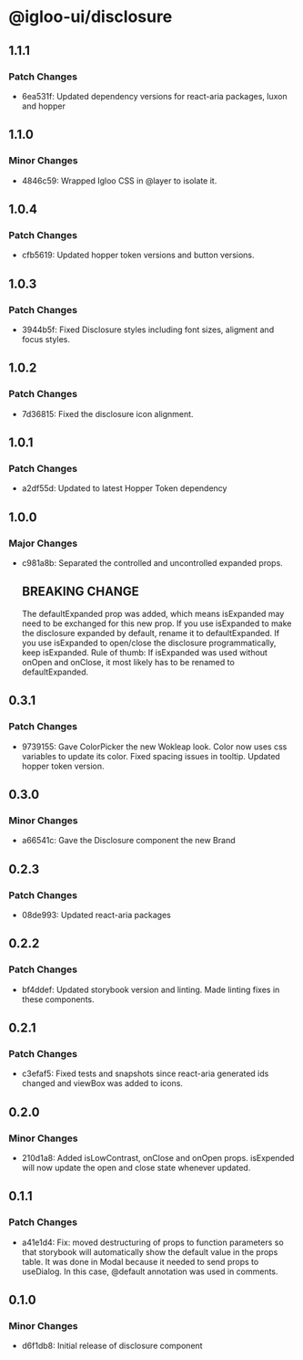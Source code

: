 # @igloo-ui/disclosure

## 1.1.1

### Patch Changes

- 6ea531f: Updated dependency versions for react-aria packages, luxon and hopper

## 1.1.0

### Minor Changes

- 4846c59: Wrapped Igloo CSS in @layer to isolate it.

## 1.0.4

### Patch Changes

- cfb5619: Updated hopper token versions and button versions.

## 1.0.3

### Patch Changes

- 3944b5f: Fixed Disclosure styles including font sizes, aligment and focus styles.

## 1.0.2

### Patch Changes

- 7d36815: Fixed the disclosure icon alignment.

## 1.0.1

### Patch Changes

- a2df55d: Updated to latest Hopper Token dependency

## 1.0.0

### Major Changes

- c981a8b: Separated the controlled and uncontrolled expanded props.

  ## BREAKING CHANGE

  The defaultExpanded prop was added, which means isExpanded may need to be exchanged for this new prop.
  If you use isExpanded to make the disclosure expanded by default, rename it to defaultExpanded.
  If you use isExpanded to open/close the disclosure programmatically, keep isExpanded.
  Rule of thumb: If isExpanded was used without onOpen and onClose, it most likely has to be renamed to defaultExpanded.

## 0.3.1

### Patch Changes

- 9739155: Gave ColorPicker the new Wokleap look. Color now uses css variables to update its color. Fixed spacing issues in tooltip. Updated hopper token version.

## 0.3.0

### Minor Changes

- a66541c: Gave the Disclosure component the new Brand

## 0.2.3

### Patch Changes

- 08de993: Updated react-aria packages

## 0.2.2

### Patch Changes

- bf4ddef: Updated storybook version and linting. Made linting fixes in these components.

## 0.2.1

### Patch Changes

- c3efaf5: Fixed tests and snapshots since react-aria generated ids changed and viewBox was added to icons.

## 0.2.0

### Minor Changes

- 210d1a8: Added isLowContrast, onClose and onOpen props. isExpended will now update the open and close state whenever updated.

## 0.1.1

### Patch Changes

- a41e1d4: Fix: moved destructuring of props to function parameters so that storybook will automatically show the default value in the props table. It was done in Modal because it needed to send props to useDialog. In this case, @default annotation was used in comments.

## 0.1.0

### Minor Changes

- d6f1db8: Initial release of disclosure component
